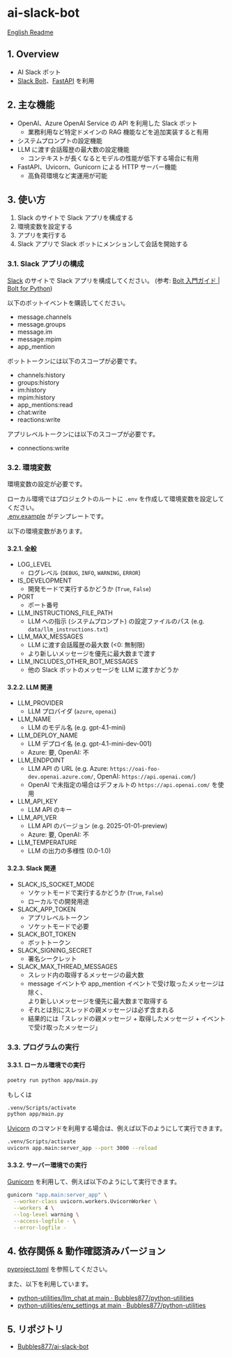 # ai-slack-bot

[English Readme](./README.md)

## 1. Overview

- AI Slack ボット
- [Slack Bolt](https://tools.slack.dev/bolt-python/ja-jp/)、[FastAPI](https://fastapi.tiangolo.com/ja/) を利用

## 2. 主な機能

- OpenAI、Azure OpenAI Service の API を利用した Slack ボット
  - 業務利用など特定ドメインの RAG 機能などを追加実装すると有用
- システムプロンプトの設定機能
- LLM に渡す会話履歴の最大数の設定機能
  - コンテキストが長くなるとモデルの性能が低下する場合に有用
- FastAPI、Uvicorn、Gunicorn による HTTP サーバー機能
  - 高負荷環境など実運用が可能

## 3. 使い方

1. Slack のサイトで Slack アプリを構成する
2. 環境変数を設定する
3. アプリを実行する
4. Slack アプリで Slack ボットにメンションして会話を開始する

### 3.1. Slack アプリの構成

[Slack](https://api.slack.com/lang/ja-jp) のサイトで Slack アプリを構成してください。 (参考: [Bolt 入門ガイド | Bolt for Python](https://tools.slack.dev/bolt-python/ja-jp/getting-started/))

以下のボットイベントを購読してください。

- message.channels
- message.groups
- message.im
- message.mpim
- app_mention

ボットトークンには以下のスコープが必要です。

- channels:history
- groups:history
- im:history
- mpim:history
- app_mentions:read
- chat:write
- reactions:write

アプリレベルトークンには以下のスコープが必要です。

- connections:write

### 3.2. 環境変数

環境変数の設定が必要です。

ローカル環境ではプロジェクトのルートに `.env` を作成して環境変数を設定してください。  
[.env.example](./.env.example) がテンプレートです。

以下の環境変数があります。

#### 3.2.1. 全般

- LOG_LEVEL
  - ログレベル (`DEBUG`, `INFO`, `WARNING`, `ERROR`)
- IS_DEVELOPMENT
  - 開発モードで実行するかどうか (`True`, `False`)
- PORT
  - ポート番号
- LLM_INSTRUCTIONS_FILE_PATH
  - LLM への指示 (システムプロンプト) の設定ファイルのパス (e.g. `data/llm_instructions.txt`)
- LLM_MAX_MESSAGES
  - LLM に渡す会話履歴の最大数 (<0: 無制限)
  - より新しいメッセージを優先に最大数まで渡す
- LLM_INCLUDES_OTHER_BOT_MESSAGES
  - 他の Slack ボットのメッセージを LLM に渡すかどうか

#### 3.2.2. LLM 関連

- LLM_PROVIDER
  - LLM プロバイダ (`azure`, `openai`)
- LLM_NAME
  - LLM のモデル名 (e.g. gpt-4.1-mini)
- LLM_DEPLOY_NAME
  - LLM デプロイ名 (e.g. gpt-4.1-mini-dev-001)
  - Azure: 要, OpenAI: 不
- LLM_ENDPOINT
  - LLM API の URL (e.g. Azure: `https://oai-foo-dev.openai.azure.com/`, OpenAI: `https://api.openai.com/`)
  - OpenAI で未指定の場合はデフォルトの `https://api.openai.com/` を使用
- LLM_API_KEY
  - LLM API のキー
- LLM_API_VER
  - LLM API のバージョン (e.g. 2025-01-01-preview)
  - Azure: 要, OpenAI: 不
- LLM_TEMPERATURE
  - LLM の出力の多様性 (0.0-1.0)

#### 3.2.3. Slack 関連

- SLACK_IS_SOCKET_MODE
  - ソケットモードで実行するかどうか (`True`, `False`)
  - ローカルでの開発用途
- SLACK_APP_TOKEN
  - アプリレベルトークン
  - ソケットモードで必要
- SLACK_BOT_TOKEN
  - ボットトークン
- SLACK_SIGNING_SECRET
  - 署名シークレット
- SLACK_MAX_THREAD_MESSAGES
  - スレッド内の取得するメッセージの最大数
  - message イベントや app_mention イベントで受け取ったメッセージは除く、  
    より新しいメッセージを優先に最大数まで取得する
  - それとは別にスレッドの親メッセージは必ず含まれる
  - 結果的には「スレッドの親メッセージ + 取得したメッセージ + イベントで受け取ったメッセージ」

### 3.3. プログラムの実行

#### 3.3.1. ローカル環境での実行

```sh
poetry run python app/main.py
```

もしくは

```sh
.venv/Scripts/activate
python app/main.py
```

[Uvicorn](https://www.uvicorn.org/) のコマンドを利用する場合は、例えば以下のようにして実行できます。

```sh
.venv/Scripts/activate
uvicorn app.main:server_app --port 3000 --reload
```

#### 3.3.2. サーバー環境での実行

[Gunicorn](https://docs.gunicorn.org/en/latest/run.html) を利用して、例えば以下のようにして実行できます。

```sh
gunicorn "app.main:server_app" \
  --worker-class uvicorn.workers.UvicornWorker \
  --workers 4 \
  --log-level warning \
  --access-logfile - \
  --error-logfile -
```

## 4. 依存関係 & 動作確認済みバージョン

[pyproject.toml](./pyproject.toml) を参照してください。

また、以下を利用しています。

- [python-utilities/llm_chat at main · Bubbles877/python-utilities](https://github.com/Bubbles877/python-utilities/tree/main/llm_chat)
- [python-utilities/env_settings at main · Bubbles877/python-utilities](https://github.com/Bubbles877/python-utilities/tree/main/env_settings)

## 5. リポジトリ

- [Bubbles877/ai-slack-bot](https://github.com/Bubbles877/ai-slack-bot)

